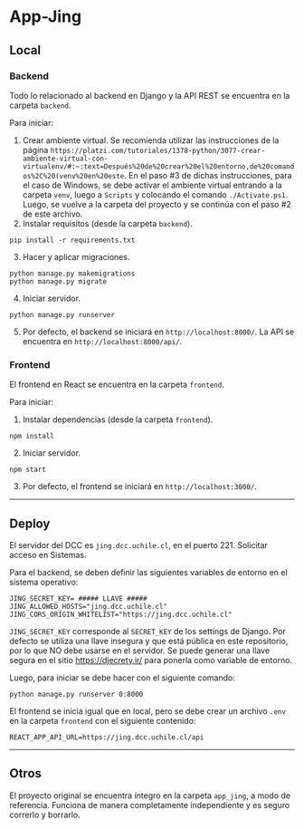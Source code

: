  # App-Jing
## Local
### Backend
Todo lo relacionado al backend en Django y la API REST se encuentra en la carpeta `backend`.

Para iniciar:
1) Crear ambiente virtual. Se recomienda utilizar las instrucciones de la página `https://platzi.com/tutoriales/1378-python/3077-crear-ambiente-virtual-con-virtualenv/#:~:text=Después%20de%20crear%20el%20entorno,de%20comandos%2C%20(venv%20en%20este`. En el paso #3 de dichas instrucciones, para el caso de Windows, se debe activar el ambiente virtual entrando a la carpeta `venv`, luego a `Scripts` y colocando el comando `./Activate.ps1`. Luego, se vuelve a la carpeta del proyecto y se continúa con el paso #2 de este archivo.
2) Instalar requisitos (desde la carpeta `backend`).
```
pip install -r requirements.txt
```
3) Hacer y aplicar migraciones.
```
python manage.py makemigrations
python manage.py migrate
```
4) Iniciar servidor.
```
python manage.py runserver
```
5) Por defecto, el backend se iniciará en `http://localhost:8000/`. La API se encuentra en `http://localhost:8000/api/`.
### Frontend
El frontend en React se encuentra en la carpeta `frontend`.

Para iniciar:
1) Instalar dependencias (desde la carpeta `frontend`).
```
npm install
```
2) Iniciar servidor.
```
npm start
```
3) Por defecto, el frontend se iniciará en `http://localhost:3000/`.

---

## Deploy
El servidor del DCC es `jing.dcc.uchile.cl`, en el puerto 221. Solicitar acceso en Sistemas.

Para el backend, se deben definir las siguientes variables de entorno en el sistema operativo:
```
JING_SECRET_KEY= ##### LLAVE #####
JING_ALLOWED_HOSTS="jing.dcc.uchile.cl"
JING_CORS_ORIGIN_WHITELIST="https://jing.dcc.uchile.cl"
```
`JING_SECRET_KEY` corresponde al `SECRET_KEY` de los settings de Django. Por defecto se utiliza una llave insegura y que está pública en este repositorio, por lo que NO debe usarse en el servidor. Se puede generar una llave segura en el sitio https://djecrety.ir/ para ponerla como variable de entorno.

Luego, para iniciar se debe hacer con el siguiente comando:
```
python manage.py runserver 0:8000
```

El frontend se inicia igual que en local, pero se debe crear un archivo `.env` en la carpeta `frontend` con el siguiente contenido:
```
REACT_APP_API_URL=https://jing.dcc.uchile.cl/api
```

---
## Otros

El proyecto original se encuentra íntegro en la carpeta `app_jing`, a modo de referencia. Funciona de manera completamente independiente y es seguro correrlo y borrarlo.